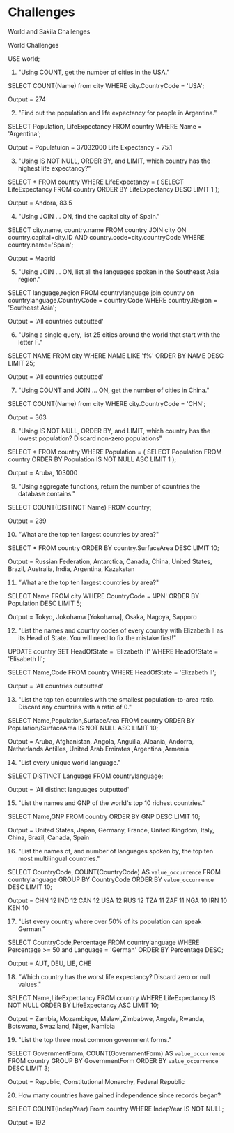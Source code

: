 # Challenges
World and Sakila Challenges

World Challenges

USE world;

1. "Using COUNT, get the number of cities in the USA."

SELECT COUNT(Name) from city WHERE city.CountryCode = 'USA';

Output = 274

2. "Find out the population and life expectancy for people in   Argentina."

SELECT Population, LifeExpectancy FROM country WHERE Name = 'Argentina';

Output = 
Populatuion = 37032000
Life Expectancy = 75.1

3. "Using IS NOT NULL, ORDER BY, and LIMIT, which country has the highest life expectancy?"

SELECT * FROM country WHERE LifeExpectancy = (
	SELECT LifeExpectancy FROM country ORDER BY LifeExpectancy DESC LIMIT 1
);

Output = Andora, 83.5

4. "Using JOIN ... ON, find the capital city of Spain."

SELECT city.name, country.name FROM country JOIN city ON country.capital=city.ID AND country.code=city.countryCode WHERE country.name='Spain';

Output = Madrid

5. "Using JOIN ... ON, list all the languages spoken in the Southeast Asia region."

SELECT language,region FROM countrylanguage join country on countrylanguage.CountryCode = country.Code
WHERE country.Region = 'Southeast Asia';

Output = 'All countries outputted'

6. "Using a single query, list 25 cities around the world that start with the letter F."

SELECT NAME FROM city WHERE NAME LIKE 'f%' ORDER BY NAME DESC LIMIT 25;

Output = 'All countries outputted'

7. "Using COUNT and JOIN ... ON, get the number of cities in China."

SELECT COUNT(Name) from city WHERE city.CountryCode = 'CHN';

Output = 363

8. "Using IS NOT NULL, ORDER BY, and LIMIT, which country has the lowest population? Discard non-zero populations"

SELECT * FROM country WHERE Population = (
SELECT Population FROM country ORDER BY Population IS NOT NULL ASC LIMIT 1
);

Output = Aruba, 103000

9. "Using aggregate functions, return the number of countries the database contains."

SELECT COUNT(DISTINCT Name) FROM country;

Output = 239

10. "What are the top ten largest countries by area?"

SELECT * FROM country 
ORDER BY country.SurfaceArea DESC LIMIT 10;

Output = Russian Federation, Antarctica, Canada, China, United States, Brazil, Australia, India, Argentina, Kazakstan

11. "What are the top ten largest countries by area?"

SELECT Name FROM city 
WHERE CountryCode = 'JPN'
ORDER BY Population DESC LIMIT 5;

Output = Tokyo, Jokohama [Yokohama], Osaka, Nagoya, Sapporo

12. "List the names and country codes of every country with Elizabeth II as its Head of State. You will need to fix the mistake first!"

UPDATE country
SET HeadOfState = 'Elizabeth II'
WHERE HeadOfState = 'Elisabeth II';

SELECT Name,Code FROM country WHERE HeadOfState = 'Elizabeth II';

Output = 'All countries outputted'

13. "List the top ten countries with the smallest population-to-area ratio. Discard any countries with a ratio of 0."

SELECT Name,Population,SurfaceArea FROM country ORDER BY Population/SurfaceArea IS NOT NULL ASC LIMIT 10;

Output = Aruba, Afghanistan, Angola, Anguilla, Albania, Andorra, Netherlands Antilles, United Arab Emirates ,Argentina ,Armenia

14. "List every unique world language."

SELECT DISTINCT Language
FROM countrylanguage;

Output = 'All distinct languages outputted'

15. "List the names and GNP of the world's top 10 richest countries."

SELECT Name,GNP FROM country ORDER BY GNP DESC LIMIT 10;

Output = United States, Japan, Germany, France, United Kingdom, Italy, China, Brazil, Canada, Spain

16. "List the names of, and number of languages spoken by, the top ten most multilingual countries."

SELECT CountryCode, COUNT(CountryCode) AS `value_occurrence` 
FROM countrylanguage GROUP BY CountryCode ORDER BY `value_occurrence` DESC LIMIT 10;

Output = 
CHN	12
IND	12
CAN	12
USA	12
RUS	12
TZA	11
ZAF	11
NGA	10
IRN	10
KEN	10

17. "List every country where over 50% of its population can speak German."

SELECT CountryCode,Percentage FROM countrylanguage WHERE Percentage >= 50 and Language = 'German' ORDER BY Percentage DESC;

Output = AUT, DEU, LIE, CHE

18. "Which country has the worst life expectancy? Discard zero or null values."

SELECT Name,LifeExpectancy FROM country WHERE LifeExpectancy IS NOT NULL ORDER BY LifeExpectancy ASC LIMIT 10;

Output = Zambia, Mozambique, Malawi,Zimbabwe, Angola, Rwanda, Botswana, Swaziland, Niger, Namibia

19. "List the top three most common government forms."

SELECT GovernmentForm, COUNT(GovernmentForm) AS `value_occurrence` 
FROM country GROUP BY GovernmentForm ORDER BY `value_occurrence` DESC LIMIT 3;

Output = Republic, Constitutional Monarchy, Federal Republic

20. How many countries have gained independence since records began?

SELECT COUNT(IndepYear) From country WHERE IndepYear IS NOT NULL;

Output = 192



